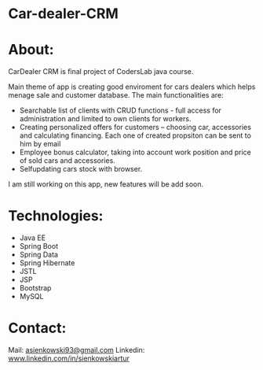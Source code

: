 # Car-dealer-CRM

# About:
CarDealer CRM is final project of CodersLab java course.

Main theme of app is creating good enviroment for cars dealers which helps menage sale and customer database. The main functionalities are:
- Searchable list of clients with CRUD functions - full access for administration and limited to own clients for workers.
- Creating personalized offers for customers – choosing car, accessories and calculating financing. Each one of created propsiton can be sent to him by email 
- Employee bonus calculator, taking into account work position and price of sold cars and accessories.
- Selfupdating cars stock with browser.

I am still working on this app, new features will be add soon. 

# Technologies:

- Java EE
- Spring Boot
- Spring Data
- Spring Hibernate
- JSTL
- JSP
- Bootstrap
- MySQL

# Contact:

Mail: asienkowski93@gmail.com
Linkedin: www.linkedin.com/in/sienkowskiartur

